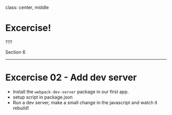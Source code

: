 class: center, middle
# Excercise!

???

Section 6

---
# Excercise 02 - Add dev server

* Install the `webpack-dev-server` package in our first app.
* setup script in package.json
* Run a dev server, make a small change in the javascript and watch it rebuild!

